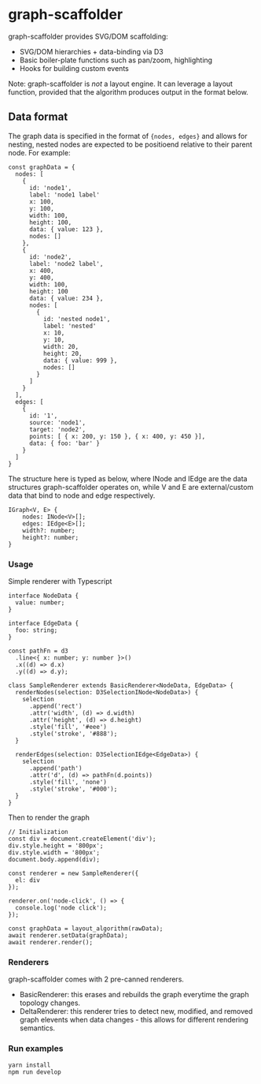 # graph-scaffolder
graph-scaffolder provides SVG/DOM scaffolding:
- SVG/DOM hierarchies + data-binding via D3
- Basic boiler-plate functions such as pan/zoom, highlighting
- Hooks for building custom events

Note: graph-scaffolder is _not_ a layout engine. It can leverage a layout function, provided that the algorithm produces output in the format below.


## Data format
The graph data is specified in the format of `{nodes, edges}` and allows for nesting, nested nodes are expected to be positioend relative to their parent node.  For example:

```
const graphData = {
  nodes: [
    {
      id: 'node1',
      label: 'node1 label'
      x: 100,
      y: 100,
      width: 100,
      height: 100,
      data: { value: 123 },
      nodes: []
    },
    {
      id: 'node2',
      label: 'node2 label',
      x: 400,
      y: 400,
      width: 100,
      height: 100
      data: { value: 234 },
      nodes: [
        {
          id: 'nested node1',
          label: 'nested'
          x: 10,
          y: 10,
          width: 20,
          height: 20,
          data: { value: 999 },
          nodes: []
        }
      ]
    }
  ],
  edges: [
    {
      id: '1',
      source: 'node1',
      target: 'node2',
      points: [ { x: 200, y: 150 }, { x: 400, y: 450 }],
      data: { foo: 'bar' }
    }
  ]
}
```

The structure here is typed as below, where INode and IEdge are the data structures graph-scaffolder operates on, while V and E are external/custom data that bind to node and edge respectively.

```
IGraph<V, E> {
	nodes: INode<V>[];
	edges: IEdge<E>[];
	width?: number;
	height?: number;
}
```


### Usage
Simple renderer with Typescript

```
interface NodeData {
  value: number;
}

interface EdgeData {
  foo: string;
}

const pathFn = d3
  .line<{ x: number; y: number }>()
  .x((d) => d.x)
  .y((d) => d.y);

class SampleRenderer extends BasicRenderer<NodeData, EdgeData> {
  renderNodes(selection: D3SelectionINode<NodeData>) {
    selection 
      .append('rect')
      .attr('width', (d) => d.width)
      .attr('height', (d) => d.height)
      .style('fill', '#eee')
      .style('stroke', '#888');
  }

  renderEdges(selection: D3SelectionIEdge<EdgeData>) {
    selection
      .append('path')
      .attr('d', (d) => pathFn(d.points))
      .style('fill', 'none')
      .style('stroke', '#000');
  }
}
```

Then to render the graph

```
// Initialization
const div = document.createElement('div');
div.style.height = '800px';
div.style.width = '800px';
document.body.append(div);

const renderer = new SampleRenderer({
  el: div
});

renderer.on('node-click', () => {
  console.log('node click');
});

const graphData = layout_algorithm(rawData);
await renderer.setData(graphData);
await renderer.render();
```


### Renderers
graph-scaffolder comes with 2 pre-canned renderers. 
- BasicRenderer: this erases and rebuilds the graph everytime the graph topology changes.
- DeltaRenderer: this renderer tries to detect new, modified, and removed graph elevents when data changes - this allows for different rendering semantics.  


### Run examples
```
yarn install
npm run develop
```
